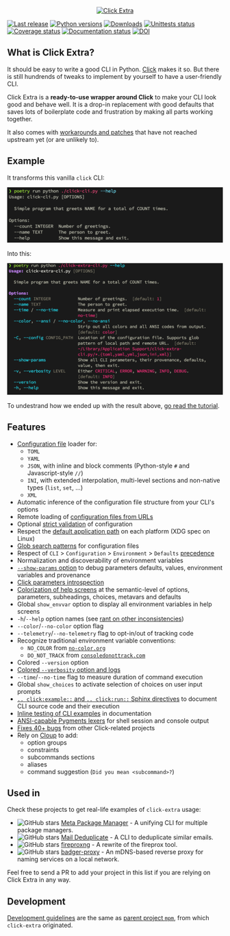 <p align="center">
  <a href="https://github.com/kdeldycke/click-extra/">
    <img src="https://raw.githubusercontent.com/kdeldycke/click-extra/main/docs/assets/logo-banner.svg" alt="Click Extra">
  </a>
</p>

[![Last release](https://img.shields.io/pypi/v/click-extra.svg)](https://pypi.python.org/pypi/click-extra)
[![Python versions](https://img.shields.io/pypi/pyversions/click-extra.svg)](https://pypi.python.org/pypi/click-extra)
[![Downloads](https://static.pepy.tech/badge/click_extra/month)](https://pepy.tech/project/click_extra)
[![Unittests status](https://github.com/kdeldycke/click-extra/actions/workflows/tests.yaml/badge.svg?branch=main)](https://github.com/kdeldycke/click-extra/actions/workflows/tests.yaml?query=branch%3Amain)
[![Coverage status](https://codecov.io/gh/kdeldycke/click-extra/branch/main/graph/badge.svg)](https://app.codecov.io/gh/kdeldycke/click-extra)
[![Documentation status](https://github.com/kdeldycke/click-extra/actions/workflows/docs.yaml/badge.svg?branch=main)](https://github.com/kdeldycke/click-extra/actions/workflows/docs.yaml?query=branch%3Amain)
[![DOI](https://zenodo.org/badge/DOI/10.5281/zenodo.7116050.svg)](https://doi.org/10.5281/zenodo.7116050)

## What is Click Extra?

It should be easy to write a good CLI in Python. [Click](https://click.palletsprojects.com) makes it so. But there is still hundrends of tweaks to implement by yourself to have a user-friendly CLI.

Click Extra is a **ready-to-use wrapper around Click** to make your CLI look good and behave well. It is a drop-in replacement with good defaults that saves lots of boilerplate code and frustration by making all parts working together.

It also comes with [workarounds and patches](https://kdeldycke.github.io/click-extra/issues.html) that have not reached upstream yet (or are unlikely to).

## Example

It transforms this vanilla `click` CLI:

![click CLI help screen](https://raw.githubusercontent.com/kdeldycke/click-extra/main/docs/assets/click-help-screen.png)

Into this:

![click-extra CLI help screen](https://raw.githubusercontent.com/kdeldycke/click-extra/main/docs/assets/click-extra-screen.png)

To undestrand how we ended up with the result above, [go read the tutorial](https://kdeldycke.github.io/click-extra/tutorial.html).

## Features

- [Configuration file](https://kdeldycke.github.io/click-extra/config.html) loader for:
  - `TOML`
  - `YAML`
  - `JSON`, with inline and block comments (Python-style `#` and Javascript-style `//`)
  - `INI`, with extended interpolation, multi-level sections and non-native types (`list`, `set`, …)
  - `XML`
- Automatic inference of the configuration file structure from your CLI's options
- Remote loading of [configuration files from URLs](https://kdeldycke.github.io/click-extra/config.html#remote-url)
- Optional [strict validation](https://kdeldycke.github.io/click-extra/config.html#strictness) of configuration
- Respect the [default application path](https://kdeldycke.github.io/click-extra/config.html#default-folder) on each platform (XDG spec on Linux)
- [Glob search patterns](https://kdeldycke.github.io/click-extra/config.html#pattern-matching) for configuration files
- Respect of `CLI` > `Configuration` > `Environment` > `Defaults` [precedence](https://kdeldycke.github.io/click-extra/config.html#precedence)
- Normalization and discoverability of environment variables
- [`--show-params` option](https://kdeldycke.github.io/click-extra/parameters.html#show-params-option) to debug parameters defaults, values, environment variables and provenance
- [Click parameters introspection](https://kdeldycke.github.io/click-extra/parameters.html#introspecting-parameters)
- [Colorization of help screens](https://kdeldycke.github.io/click-extra/colorize.html) at the semantic-level of options, parameters, subheadings, choices, metavars and defaults
- Global `show_envvar` option to display all environment variables in help screens
- `-h`/`--help` option names (see [rant on other inconsistencies](https://blog.craftyguy.net/cmdline-help/))
- `--color`/`--no-color` option flag
- `--telemetry`/`--no-telemetry` flag to opt-in/out of tracking code
- Recognize traditional environment variable conventions:
  - `NO_COLOR` from [`no-color.org`](https://no-color.org)
  - `DO_NOT_TRACK` from [`consoledonottrack.com`](https://consoledonottrack.com)
- Colored `--version` option
- [Colored `--verbosity` option and logs](https://kdeldycke.github.io/click-extra/logging.html)
- `--time`/`--no-time` flag to measure duration of command execution
- Global `show_choices` to activate selection of choices on user input prompts
- [`.. click:example::` and `.. click:run::` Sphinx directives](https://kdeldycke.github.io/click-extra/sphinx.html) to document CLI source code and their execution
- [Inline testing of CLI examples](https://kdeldycke.github.io/click-extra/sphinx.html#inline-tests) in documentation
- [ANSI-capable Pygments lexers](https://kdeldycke.github.io/click-extra/pygments.html#lexers) for shell session and console output
- [Fixes 40+ bugs](https://kdeldycke.github.io/click-extra/issues.html) from other Click-related projects
- Rely on [Cloup](https://github.com/janluke/cloup) to add:
  - option groups
  - constraints
  - subcommands sections
  - aliases
  - command suggestion (`Did you mean <subcommand>?`)

## Used in

Check these projects to get real-life examples of `click-extra` usage:

- ![GitHub stars](https://img.shields.io/github/stars/kdeldycke/meta-package-manager?label=%E2%AD%90&style=flat-square) [Meta Package Manager](https://github.com/kdeldycke/meta-package-manager#readme)
  \- A unifying CLI for multiple package managers.
- ![GitHub stars](https://img.shields.io/github/stars/kdeldycke/mail-deduplicate?label=%E2%AD%90&style=flat-square) [Mail Deduplicate](https://github.com/kdeldycke/mail-deduplicate#readme) - A
  CLI to deduplicate similar emails.
- ![GitHub stars](https://img.shields.io/github/stars/Sprocket-Security/fireproxng?label=%E2%AD%90&style=flat-square) [fireproxng](https://github.com/Sprocket-Security/fireproxng#readme) - A rewrite of the fireprox tool.
- ![GitHub stars](https://img.shields.io/github/stars/hugolundin/badger?label=%E2%AD%90&style=flat-square) [badger-proxy](https://github.com/hugolundin/badger#readme) - An mDNS-based reverse
  proxy for naming services on a local network.

Feel free to send a PR to add your project in this list if you are relying on Click Extra in any way.

## Development

[Development guidelines](https://kdeldycke.github.io/meta-package-manager/development.html)
are the same as
[parent project `mpm`](https://github.com/kdeldycke/meta-package-manager), from
which `click-extra` originated.
